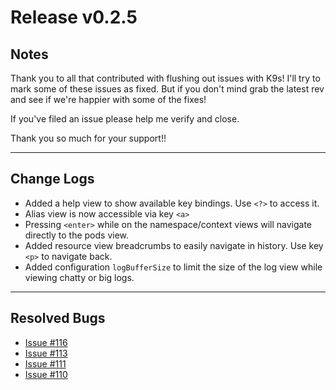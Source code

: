 # Release v0.2.5

## Notes

Thank you to all that contributed with flushing out issues with K9s! I'll try
to mark some of these issues as fixed. But if you don't mind grab the latest
rev and see if we're happier with some of the fixes!

If you've filed an issue please help me verify and close.

Thank you so much for your support!!

---

## Change Logs

+ Added a help view to show available key bindings. Use `<?>` to access it.
+ Alias view is now accessible via key `<a>`
+ Pressing `<enter>` while on the namespace/context views will navigate directly to the pods view.
+ Added resource view breadcrumbs to easily navigate in history. Use key `<p>` to navigate back.
+ Added configuration `logBufferSize` to limit the size of the log view while viewing chatty or big logs.

---

## Resolved Bugs

+ [Issue #116](https://github.com/kswapd/k13s/issues/116)
+ [Issue #113](https://github.com/kswapd/k13s/issues/113)
+ [Issue #111](https://github.com/kswapd/k13s/issues/111)
+ [Issue #110](https://github.com/kswapd/k13s/issues/110)